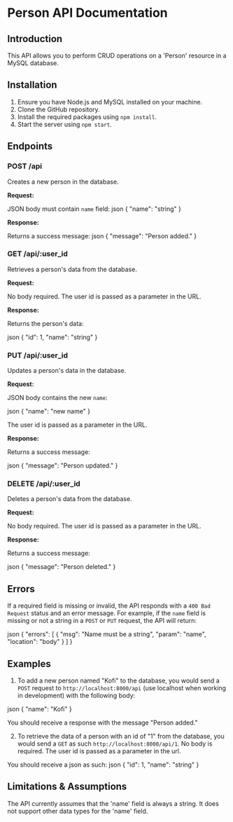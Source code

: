 # Person API Documentation

## Introduction

This API allows you to perform CRUD operations on a 'Person' resource in a MySQL database.

## Installation

1. Ensure you have Node.js and MySQL installed on your machine.
2. Clone the GitHub repository.
3. Install the required packages using `npm install`.
4. Start the server using `npm start`.

## Endpoints

### POST /api

Creates a new person in the database.

**Request:**

JSON body must contain `name` field:
json {
    "name": "string"
}

**Response:**

Returns a success message:
json {
    "message": "Person added."
}

### GET /api/:user_id

Retrieves a person's data from the database.

**Request:**

No body required. The user id is passed as a parameter in the URL.

**Response:**

Returns the person's data:

json {
    "id": 1,
    "name": "string"
}

### PUT /api/:user_id

Updates a person's data in the database.

**Request:**

JSON body contains the new `name`:

json {
    "name": "new name"
}

The user id is passed as a parameter in the URL.

**Response:**

Returns a success message:

json {
    "message": "Person updated."
}

### DELETE /api/:user_id

Deletes a person's data from the database.

**Request:**

No body required. The user id is passed as a parameter in the URL.

**Response:**

Returns a success message:

json {
    "message": "Person deleted."
}

## Errors

If a required field is missing or invalid, the API responds with a `400 Bad Request` status and an error message. For example, if the `name` field is missing or not a string in a `POST` or `PUT` request, the API will return:

json {
    "errors": [
        {
            "msg": "Name must be a string",
            "param": "name",
            "location": "body"
        }
    ]
}

## Examples

1. To add a new person named "Kofi" to the database, you would send a `POST` request to `http://localhost:8000/api` (use localhost when working in development) with the following body:

json {
    "name": "Kofi"
}

You should receive a response with the message "Person added."

2. To retrieve the data of a person  with an id of "1" from the database, you would send a `GET` as such `http://localhost:8000/api/1`. No body is required. The user id is passed as a parameter in the url.

You should receive a json as such:
json {
    "id": 1,
    "name": "string"
    }

## Limitations & Assumptions

The API currently assumes that the 'name' field is always a string. It does not support other data types for the 'name' field.
